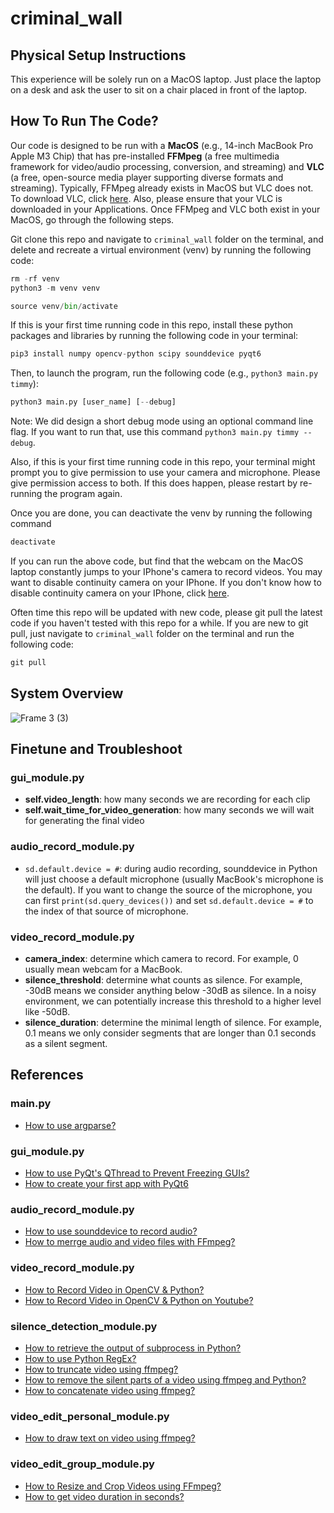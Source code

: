 # criminal_wall

## Physical Setup Instructions

This experience will be solely run on a MacOS laptop. Just place the laptop on a desk and ask the user to sit on a chair placed in front of the laptop.

## How To Run The Code?

Our code is designed to be run with a **MacOS** (e.g., 14-inch MacBook Pro Apple M3 Chip) that has pre-installed **FFMpeg** (a free multimedia framework for video/audio processing, conversion, and streaming) and **VLC** (a free, open-source media player supporting diverse formats and streaming). Typically, FFMpeg already exists in MacOS but VLC does not. To download VLC, click [here](https://www.videolan.org/vlc/). Also, please ensure that your VLC is downloaded in your Applications. Once FFMpeg and VLC both exist in your MacOS, go through the following steps.

Git clone this repo and navigate to `criminal_wall` folder on the terminal, and delete and recreate a virtual environment (venv) by running the following code:
```python
rm -rf venv
python3 -m venv venv

source venv/bin/activate
```

If this is your first time running code in this repo, install these python packages and libraries by running the following code in your terminal:
```python
pip3 install numpy opencv-python scipy sounddevice pyqt6
```

Then, to launch the program, run the following code (e.g., `python3 main.py timmy`):
```python
python3 main.py [user_name] [--debug] 
```
Note: We did design a short debug mode using an optional command line flag. If you want to run that, use this command `python3 main.py timmy --debug`.

Also, if this is your first time running code in this repo, your terminal might prompt you to give permission to use your camera and microphone. Please give permission access to both. If this does happen, please restart by re-running the program again.

Once you are done, you can deactivate the venv by running the following command
```python
deactivate
```

If you can run the above code, but find that the webcam on the MacOS laptop constantly jumps to your IPhone's camera to record videos. You may want to disable continuity camera on your IPhone. If you don't know how to disable continuity camera on your IPhone, click [here](https://www.youtube.com/watch?v=Kopw8kTyc9c).

Often time this repo will be updated with new code, please git pull the latest code if you haven't tested with this repo for a while. If you are new to git pull, just navigate to `criminal_wall` folder on the terminal and run the following code:
```python
git pull
```

## System Overview

![Frame 3 (3)](https://github.com/user-attachments/assets/4bf17e67-3d27-49b7-b22c-a31ab93787cb)


## Finetune and Troubleshoot

### gui_module.py
- **self.video_length**: how many seconds we are recording for each clip
- **self.wait_time_for_video_generation**: how many seconds we will wait for generating the final video

### audio_record_module.py
- `sd.default.device = #`: during audio recording, sounddevice in Python will just choose a default microphone (usually MacBook's microphone is the default). If you want to change the source of the microphone, you can first `print(sd.query_devices())` and set `sd.default.device = #` to the index of that source of microphone.
  
### video_record_module.py
- **camera_index**: determine which camera to record. For example, 0 usually mean webcam for a MacBook.
- **silence_threshold**: determine what counts as silence. For example, -30dB means we consider anything below -30dB as silence. In a noisy environment, we can potentially increase this threshold to a higher level like -50dB.
- **silence_duration**: determine the minimal length of silence. For example, 0.1 means we only consider segments that are longer than 0.1 seconds as a silent segment.

## References

### main.py
- [How to use argparse?](https://docs.python.org/3/library/argparse.html)

### gui_module.py
- [How to use PyQt's QThread to Prevent Freezing GUIs?](https://realpython.com/python-pyqt-qthread/)
- [How to create your first app with PyQt6](https://www.pythonguis.com/tutorials/pyqt6-creating-your-first-window/)

### audio_record_module.py

- [How to use sounddevice to record audio?](https://python-sounddevice.readthedocs.io/en/0.3.15/api/streams.html)
- [How to merrge audio and video files with FFmpeg?](https://www.mux.com/articles/merge-audio-and-video-files-with-ffmpeg)

### video_record_module.py

- [How to Record Video in OpenCV & Python?](https://www.codingforentrepreneurs.com/blog/how-to-record-video-in-opencv-python)
- [How to Record Video in OpenCV & Python on Youtube?](https://www.youtube.com/embed/1eHQIu4r0Bc)

### silence_detection_module.py

- [How to retrieve the output of subprocess in Python?](https://www.geeksforgeeks.org/retrieving-the-output-of-subprocesscall-in-python/)
- [How to use Python RegEx?](https://www.w3schools.com/python/python_regex.asp#findall)
- [How to truncate video using ffmpeg?](https://stackoverflow.com/questions/18444194/cutting-multimedia-files-based-on-start-and-end-time-using-ffmpeg)
- [How to remove the silent parts of a video using ffmpeg and Python?](https://www.youtube.com/watch?v=ak52RXKfDw8)
- [How to concatenate video using ffmpeg?](https://stackoverflow.com/questions/7333232/how-to-concatenate-two-mp4-files-using-ffmpeg)

### video_edit_personal_module.py
- [How to draw text on video using ffmpeg?](https://stackoverflow.com/questions/17623676/text-on-video-ffmpeg)

### video_edit_group_module.py
- [How to Resize and Crop Videos using FFmpeg?](https://www.fastpix.io/blog/how-to-resize-and-crop-videos-using-ffmpeg#:~:text=If%20you%20want%20to%20crop,to%20calculate%20the%20center%20coordinates.&text=This%20command%20crops%20a%20640x360,\)%2F2%20as%20thestarting%20coordinates.)
- [How to get video duration in seconds?](https://superuser.com/questions/650291/how-to-get-video-duration-in-seconds)

